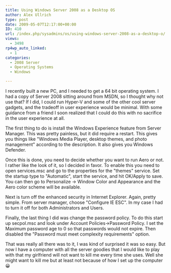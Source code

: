 ```yaml
---
title: Using Windows Server 2008 as a Desktop OS
author: Alex Ullrich
type: post
date: 2009-05-07T12:17:00+00:00
ID: 410
url: /index.php/sysadmins/os/using-windows-server-2008-as-a-desktop-o/
views:
  - 3498
rp4wp_auto_linked:
  - 1
categories:
  - 2008 Server
  - Operating Systems
  - Windows

---
```

I recently built a new PC, and I needed to get a 64 bit operating system. I had a copy of Server 2008 sitting around from MSDN, so I thought why not use that? If I did, I could run Hyper-V and some of the other cool server gadgets, and the tradeoff in user experience would be minimal. With some guidance from a friend I soon realized that I could do this with no sacrifice in the user experience at all.

The first thing to do is install the Windows Experience feature from Server Manager. This was pretty painless, but it did require a restart. This gives you things like "Windows Media Player, desktop themes, and photo management" according to the description. It also gives you Windows Defender.

Once this is done, you need to decide whether you want to run Aero or not. I rather like the look of it, so I decided in favor. To enable this you need to open services.msc and go to the properties for the "themes" service. Set the startup type to "Automatic", start the service, and hit OK/Apply to save. You can then go to Personalize -> Window Color and Appearance and the Aero color scheme will be available. 

Next is turn off the enhanced security in Internet Explorer. Again, pretty simple. From server manager, choose "Configure IE ESC". In my case I had to turn it off for both Administrators and Users. 

Finally, the last thing I did was change the password policy. To do this start up secpol.msc and look under Account Policies->Password Policy. I set the Maximum password age to 0 so that passwords would not expire. Then disabled the "Password must meet complexity requirements" option.

That was really all there was to it, I was kind of surprised it was so easy. But now I have a computer with all the server goodies that I would like to play with that my girlfriend will not want to kill me every time she uses. Well she might want to kill me but at least not because of how I set up the computer 😀